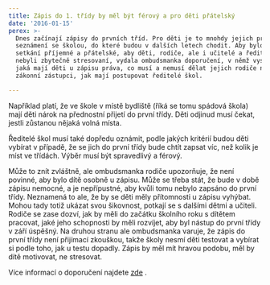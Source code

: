 ```yaml
---
title: Zápis do 1. třídy by měl být férový a pro děti přátelský
date: '2016-01-15'
perex: >-
  Dnes začínají zápisy do prvních tříd. Pro děti je to mnohdy jejich první
  seznámení se školou, do které budou v dalších letech chodit. Aby bylo toto
  setkání příjemné a přátelské, aby děti, rodiče, ale i učitelé a ředitelé
  nebyli zbytečně stresovaní, vydala ombudsmanka doporučení, v němž vysvětluje,
  jaká mají děti u zápisu práva, co musí a nemusí dělat jejich rodiče nebo
  zákonní zástupci, jak mají postupovat ředitelé škol.

---
```



<p>Například platí, že ve škole v&nbsp;místě bydliště (říká se tomu spádová škola) mají děti nárok na přednostní přijetí do první třídy. Děti odjinud musí čekat, jestli zůstanou nějaká volná místa. </p><p>Ředitelé škol musí také dopředu oznámit, podle jakých kritérií budou děti vybírat v&nbsp;případě, že se jich do první třídy bude chtít zapsat víc, než kolik je míst ve třídách. Výběr musí být spravedlivý a férový.</p> <p>Může to znít zvláštně, ale ombudsmanka rodiče upozorňuje, že není povinné, aby bylo dítě osobně u zápisu. Může se třeba stát, že bude v&nbsp;době zápisu nemocné, a je nepřípustné, aby kvůli tomu nebylo zapsáno do první třídy. Neznamená to ale, že by se děti měly přítomnosti u zápisu vyhýbat. Mohou tady totiž ukázat svou šikovnost, potkají se s&nbsp;dalšími dětmi a učiteli. Rodiče se zase dozví, jak by měli do začátku školního roku s&nbsp;dítětem pracovat, jaké jeho schopnosti by měli rozvíjet, aby byl nástup do první třídy v&nbsp;září úspěšný. Na druhou stranu ale ombudsmanka varuje, že zápis do první třídy není přijímací zkouškou, takže školy nesmí děti testovat a vybírat si podle toho, jak u testu dopadly. Zápis by měl mít hravou podobu, měl by dítě motivovat, ne stresovat.</p><p>Více informací o doporučení najdete <a title="Otevření do nového okna" href="http://www.ochrance.cz/aktualne/tiskove-zpravy-2016/doporuceni-ochrankyne-k-zapisum-do-zakladnich-skol/" target="_blank">zde</a>&nbsp;<img alt="" src="typo3/ext/od_linkdesc/icons/external.gif" class="od_linkdesc_icon_external" />.</p>&nbsp;

